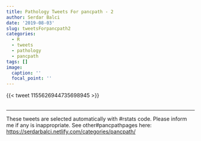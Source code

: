 ```yaml
---
title: Pathology Tweets For pancpath - 2
author: Serdar Balci
date: '2019-08-03'
slug: tweetsForpancpath2
categories:
  - R
  - tweets
  - pathology
  - pancpath
tags: []
image:
  caption: ''
  focal_point: ''
---
```



{{< tweet 1155626944735698945 >}}
<br>
<br>
<hr>


These tweets are selected automatically with #rstats code. Please inform me if any is inappropriate.
See other#pancpathpages here: https://serdarbalci.netlify.com/categories/pancpath/

